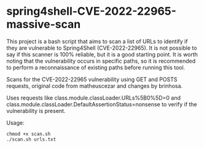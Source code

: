 # spring4shell-CVE-2022-22965-massive-scan

This project is a bash script that aims to scan a list of URLs to identify if they are vulnerable to Spring4Shell (CVE-2022-22965). It is not possible to say if this scanner is 100% reliable, but it is a good starting point. It is worth noting that the vulnerability occurs in specific paths, so it is recommended to perform a reconnaissance of existing paths before running this tool.

Scans for the CVE-2022-22965 vulnerability using GET and POSTS requests, original code from matheuscezar and changes by brinhosa. 

Uses requests like class.module.classLoader.URLs%5B0%5D=0 and class.module.classLoader.DefaultAssertionStatus=nonsense to verify if the vulnerability is present.

Usage:

```
chmod +x scan.sh
./scan.sh urls.txt
```

